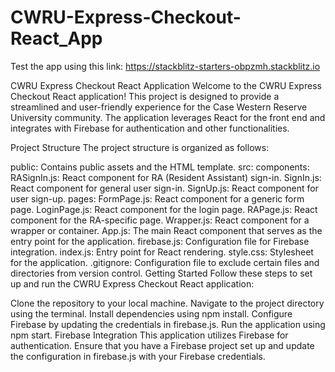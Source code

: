# CWRU-Express-Checkout-React_App

Test the app using this link:
https://stackblitz-starters-obpzmh.stackblitz.io


CWRU Express Checkout React Application
Welcome to the CWRU Express Checkout React application! This project is designed to provide a streamlined and user-friendly experience for the Case Western Reserve University community. The application leverages React for the front end and integrates with Firebase for authentication and other functionalities.

Project Structure
The project structure is organized as follows:

public: Contains public assets and the HTML template.
src:
components:
RASignIn.js: React component for RA (Resident Assistant) sign-in.
SignIn.js: React component for general user sign-in.
SignUp.js: React component for user sign-up.
pages:
FormPage.js: React component for a generic form page.
LoginPage.js: React component for the login page.
RAPage.js: React component for the RA-specific page.
Wrapper.js: React component for a wrapper or container.
App.js: The main React component that serves as the entry point for the application.
firebase.js: Configuration file for Firebase integration.
index.js: Entry point for React rendering.
style.css: Stylesheet for the application.
.gitignore: Configuration file to exclude certain files and directories from version control.
Getting Started
Follow these steps to set up and run the CWRU Express Checkout React application:

Clone the repository to your local machine.
Navigate to the project directory using the terminal.
Install dependencies using npm install.
Configure Firebase by updating the credentials in firebase.js.
Run the application using npm start.
Firebase Integration
This application utilizes Firebase for authentication. Ensure that you have a Firebase project set up and update the configuration in firebase.js with your Firebase credentials.
